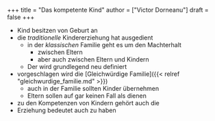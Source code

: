 +++
title = "Das kompetente Kind"
author = ["Victor Dorneanu"]
draft = false
+++

-   Kind besitzen von Geburt an
-   die _traditionelle_ Kindererziehung hat ausgedient
    -   in der _klassischen_ Familie geht es um den Machterhalt
        -   zwischen Eltern
        -   aber auch zwischen Eltern und Kindern
    -   Der wird grundlegend neu definiert
-   vorgeschlagen wird die [Gleichwürdige Familie]({{< relref "gleichwurdige_familie.md" >}})
    -   auch in der Familie sollten Kinder übernehmen
    -   Eltern sollen auf gar keinen Fall als dienen
-   zu den Kompetenzen von Kindern gehört auch die
-   Erziehung bedeutet auch zu haben
